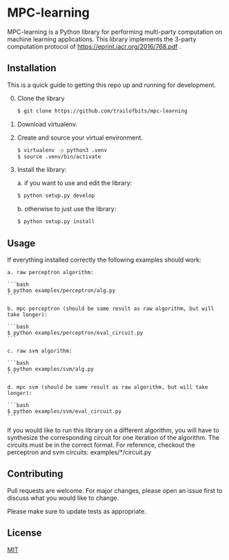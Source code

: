 # MPC-learning
MPC-learning is a Python library for performing multi-party computation on machine learning applications. This library implements the 3-party computation protocol of https://eprint.iacr.org/2016/768.pdf .

## Installation
This is a quick guide to getting this repo up and running for development.

0. Clone the library

    ```bash
    $ git clone https://github.com/trailofbits/mpc-learning
    ```

1. Download virtualenv.

2. Create and source your virtual environment.

    ```bash
    $ virtualenv -p python3 .venv
    $ source .venv/bin/activate
    ```

3. Install the library:

    a. if you want to use and edit the library:
    ```bash
    $ python setup.py develop
    ```

    b. otherwise to just use the library:
    ```bash
    $ python setup.py install
    ```

## Usage

If everything installed correctly the following examples should work:

    a. raw perceptron algorithm:

    ```bash
    $ python examples/perceptron/alg.py
    ```

    b. mpc perceptron (should be same result as raw algorithm, but will take longer):

    ```bash
    $ python examples/perceptron/eval_circuit.py
    ```

    c. raw svm algorithm:

    ```bash
    $ python examples/svm/alg.py
    ```

    d. mpc svm (should be same result as raw algorithm, but will take longer):

    ```bash
    $ python examples/svm/eval_circuit.py
    ```

If you would like to run this library on a different algorithm, you will have to synthesize the corresponding circuit for one iteration of the algorithm. The circuits must be in the correct format. For reference, checkout the perceptron and svm circuits: examples/*/circuit.py

## Contributing
Pull requests are welcome. For major changes, please open an issue first to discuss what you would like to change.

Please make sure to update tests as appropriate.

## License
[MIT](https://choosealicense.com/licenses/mit/)